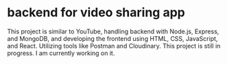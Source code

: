 # backend for video sharing app
This project is similar to YouTube, handling backend with Node.js, Express, and MongoDB, and developing the frontend using HTML, CSS, JavaScript, and React. Utilizing tools like Postman and Cloudinary.
This project is still in progress. I am currently working on it.
